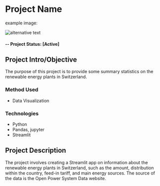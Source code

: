 # Project Name

example image:


![alternative text](reports/img/streamlit_app.jpg)


#### -- Project Status: [Active]

## Project Intro/Objective
The purpose of this project is to provide some summary statistics on the renewable energy plants in Switzerland.

### Method Used
* Data Visualization

### Technologies
* Python
* Pandas, jupyter
* Streamlit

## Project Description
The project involves creating a Streamlit app on information about the renewable energy plants in Switzerland, such as the amount, distribution within the country, feed-in tariff, and main energy sources. The source of the data is the Open Power System Data website.
